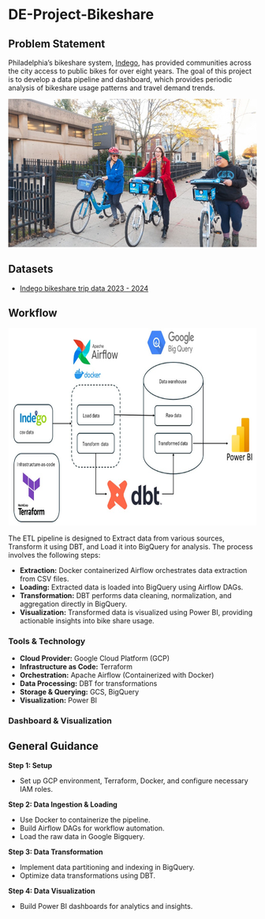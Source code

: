 # DE-Project-Bikeshare

## Problem Statement

Philadelphia’s bikeshare system, [Indego](https://www.rideindego.com/), has provided communities across the city access to public bikes for over eight years. The goal of this project is to develop a data pipeline and dashboard, which provides periodic analysis of bikeshare usage patterns and travel demand trends.

<img src="Figures/indego.jpg" alt="Indego" height="300" width="600">

## Datasets

-  [Indego bikeshare trip data 2023 - 2024](https://www.rideindego.com/about/data/)

## Workflow

<img src="Figures/workflow.jpg" alt="wf" height="400" width="800">

The ETL pipeline is designed to Extract data from various sources, Transform it using DBT, and Load it into BigQuery for analysis. The process involves the following steps:
- **Extraction:** Docker containerized Airflow orchestrates data extraction from CSV files.
- **Loading:** Extracted data is loaded into BigQuery using Airflow DAGs.
- **Transformation:** DBT performs data cleaning, normalization, and aggregation directly in BigQuery.
- **Visualization:** Transformed data is visualized using Power BI, providing actionable insights into bike share usage.


### Tools & Technology

- **Cloud Provider:** Google Cloud Platform (GCP)
- **Infrastructure as Code:** Terraform
- **Orchestration:** Apache Airflow (Containerized with Docker)
- **Data Processing:** DBT for transformations
- **Storage & Querying:** GCS, BigQuery
- **Visualization:** Power BI

### Dashboard & Visualization

## General Guidance

**Step 1: Setup**

- Set up GCP environment, Terraform, Docker, and configure necessary IAM roles.

**Step 2: Data Ingestion & Loading**

- Use Docker to containerize the pipeline. 
- Build Airflow DAGs for workflow automation.
- Load the raw data in Google Bigquery. 

**Step 3: Data Transformation**

- Implement data partitioning and indexing in BigQuery.
- Optimize data transformations using DBT.

**Step 4: Data Visualization**

- Build Power BI dashboards for analytics and insights.